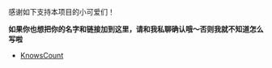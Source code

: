 感谢如下支持本项目的小可爱们！

**如果你也想把你的名字和链接加到这里，请和我私聊确认哦～否则我就不知道怎么写啦**

* [KnowsCount](https://github.com/KnowsCount)
